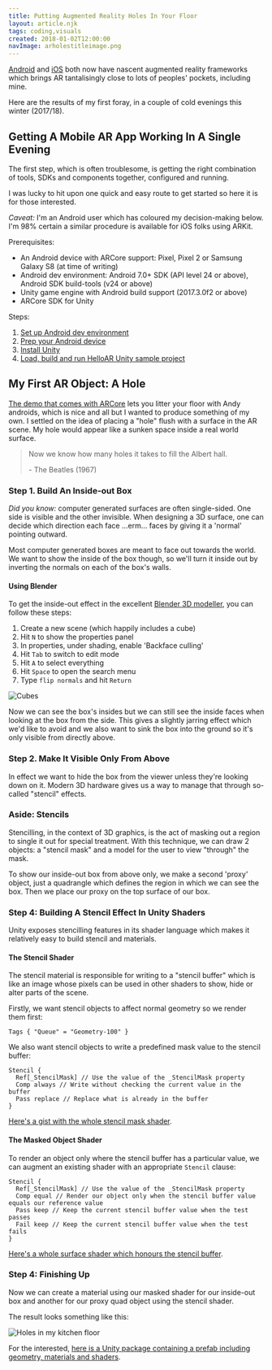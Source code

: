 ```yaml
---
title: Putting Augmented Reality Holes In Your Floor
layout: article.njk
tags: coding,visuals
created: 2018-01-02T12:00:00
navImage: arholestitleimage.png
---
```


[Android](https://developers.google.com/ar/) and [iOS](https://developer.apple.com/arkit/) both now have nascent augmented reality frameworks which brings AR tantalisingly close to lots of peoples' pockets, including mine.

Here are the results of my first foray, in a couple of cold evenings this winter (2017/18).

## Getting A Mobile AR App Working In A Single Evening

The first step, which is often troublesome, is getting the right combination of tools, SDKs and components together, configured and running.

I was lucky to hit upon one quick and easy route to get started so here it is for those interested.

_Caveat:_ I'm an Android user which has coloured my decision-making below. I'm 98% certain a similar procedure is available for iOS folks using ARKit.

Prerequisites:

 - An Android device with ARCore support: Pixel, Pixel 2 or Samsung Galaxy S8 (at time of writing)
 - Android dev environment: Android 7.0+ SDK (API level 24 or above), Android SDK build-tools (v24 or above)
 - Unity game engine with Android build support (2017.3.0f2 or above)
 - ARCore SDK for Unity

Steps:

 1. [Set up Android dev environment](https://developer.android.com/studio/index.html#downloads)
 1. [Prep your Android device](https://developers.google.com/ar/develop/unity/getting-started#prepare-device)
 1. [Install Unity](https://docs.unity3d.com/Manual/InstallingUnity.html)
 1. [Load, build and run HelloAR Unity sample project](https://developers.google.com/ar/develop/unity/getting-started)

## My First AR Object: A Hole

[The demo that comes with ARCore](https://github.com/google-ar/arcore-unity-sdk/tree/master/Assets/GoogleARCore/Examples/HelloAR) lets you litter your floor with Andy androids, which is nice and all but I wanted to produce something of my own. I settled on the idea of placing a "hole" flush with a surface in the AR scene. My hole would appear like a sunken space inside a real world surface.

> Now we know how many holes it takes to fill the Albert hall.
>
> \- The Beatles (1967)

### Step 1. Build An Inside-out Box

_Did you know:_ computer generated surfaces are often single-sided. One side is visible and the other invisible. When designing a 3D surface, one can decide which direction each face ...erm... faces by giving it a 'normal' pointing outward.

Most computer generated boxes are meant to face out towards the world. We want to show the inside of the box though, so we'll turn it inside out by inverting the normals on each of the box's walls.

#### Using Blender

To get the inside-out effect in the excellent [Blender 3D modeller](https://www.blender.org/), you can follow these steps:

 1. Create a new scene (which happily includes a cube)
 1. Hit `N` to show the properties panel
 1. In properties, under shading, enable 'Backface culling'
 1. Hit `Tab` to switch to edit mode
 1. Hit `A` to select everything
 1. Hit `Space` to open the search menu
 1. Type `flip normals` and hit `Return`

![Cubes](/media/cubes.png)

Now we can see the box's insides but we can still see the inside faces when looking at the box from the side. This gives a slightly jarring effect which we'd like to avoid and we also want to sink the box into the ground so it's only visible from directly above. 

### Step 2. Make It Visible Only From Above

In effect we want to hide the box from the viewer unless they're looking down on it. Modern 3D hardware gives us a way to manage that through so-called "stencil" effects.

### Aside: Stencils

Stencilling, in the context of 3D graphics, is the act of masking out a region to single it out for special treatment. With this technique, we can draw 2 objects: a "stencil mask" and a model for the user to view "through" the mask.

To show our inside-out box from above only, we make a second 'proxy' object, just a quadrangle which defines the region in which we can see the box. Then we place our proxy on the top surface of our box.

### Step 4: Building A Stencil Effect In Unity Shaders

Unity exposes stencilling features in its shader language which makes it relatively easy to build stencil and materials.

#### The Stencil Shader

The stencil material is responsible for writing to a "stencil buffer" which is like an image whose pixels can be used in other shaders to show, hide or alter parts of the scene.

Firstly, we want stencil objects to affect normal geometry so we render them first:

```
Tags { "Queue" = "Geometry-100" }
```

We also want stencil objects to write a predefined mask value to the stencil buffer:

```
Stencil {
  Ref[_StencilMask] // Use the value of the _StencilMask property
  Comp always // Write without checking the current value in the buffer
  Pass replace // Replace what is already in the buffer
}
```

[Here's a gist with the whole stencil mask shader](https://gist.github.com/ewandennis/ff0f12da482a0aff55486290c00c5e9e).

#### The Masked Object Shader

To render an object only where the stencil buffer has a particular value, we can augment an existing shader with an appropriate `Stencil` clause:

```
Stencil {
  Ref[_StencilMask] // Use the value of the _StencilMask property
  Comp equal // Render our object only when the stencil buffer value equals our reference value
  Pass keep // Keep the current stencil buffer value when the test passes
  Fail keep // Keep the current stencil buffer value when the test fails
}
```

[Here's a whole surface shader which honours the stencil buffer](https://gist.github.com/ewandennis/84167e6083940e6dc1401adb876a802d).

### Step 4: Finishing Up

Now we can create a material using our masked shader for our inside-out box and another for our proxy quad object using the stencil shader.

The result looks something like this:

![Holes in my kitchen floor](/media/holes-1.png)

For the interested, [here is a Unity package containing a prefab including geometry, materials and shaders](/media/ARHoles.unitypackage).
